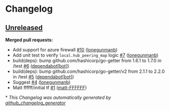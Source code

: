 # Changelog

## [Unreleased](https://github.com/Azure/terraform-azure-hubandspoke/tree/HEAD)

**Merged pull requests:**

- Add support for azure firewall [\#10](https://github.com/Azure/terraform-azure-hubandspoke/pull/10) ([lonegunmanb](https://github.com/lonegunmanb))
- Add unit test to verify `local.hub_peering_map` logic [\#7](https://github.com/Azure/terraform-azure-hubandspoke/pull/7) ([lonegunmanb](https://github.com/lonegunmanb))
- build\(deps\): bump github.com/hashicorp/go-getter from 1.6.1 to 1.7.0 in /test [\#6](https://github.com/Azure/terraform-azure-hubandspoke/pull/6) ([dependabot[bot]](https://github.com/apps/dependabot))
- build\(deps\): bump github.com/hashicorp/go-getter/v2 from 2.1.1 to 2.2.0 in /test [\#5](https://github.com/Azure/terraform-azure-hubandspoke/pull/5) ([dependabot[bot]](https://github.com/apps/dependabot))
- Suggest [\#4](https://github.com/Azure/terraform-azure-hubandspoke/pull/4) ([lonegunmanb](https://github.com/lonegunmanb))
- Matt ffffff/initial tf [\#1](https://github.com/Azure/terraform-azure-hubandspoke/pull/1) ([matt-FFFFFF](https://github.com/matt-FFFFFF))



\* *This Changelog was automatically generated by [github_changelog_generator](https://github.com/github-changelog-generator/github-changelog-generator)*
